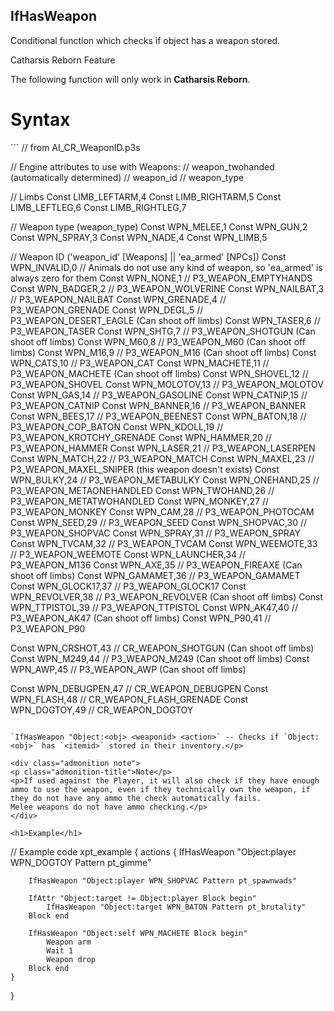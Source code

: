 ## IfHasWeapon

<p>Conditional function which checks if object has a weapon stored.</p>

<div class="admonition warning">
<p class="admonition-title">Catharsis Reborn Feature</p>
<p>The following function will only work in <b>Catharsis Reborn</b>.</p>
</div>

<h1>Syntax</h1>
```
// from AI_CR_WeaponID.p3s

// Engine attributes to use with Weapons:
// weapon_twohanded (automatically determined)
// weapon_id
// weapon_type

// Limbs
Const LIMB_LEFTARM,4
Const LIMB_RIGHTARM,5
Const LIMB_LEFTLEG,6
Const LIMB_RIGHTLEG,7

// Weapon type (weapon_type)
Const WPN_MELEE,1
Const WPN_GUN,2
Const WPN_SPRAY,3
Const WPN_NADE,4
Const WPN_LIMB,5

// Weapon ID ('weapon_id' [Weapons] || 'ea_armed' [NPCs])
Const WPN_INVALID,0		// Animals do not use any kind of weapon, so 'ea_armed' is always zero for them
Const WPN_NONE,1 		// P3_WEAPON_EMPTYHANDS
Const WPN_BADGER,2		// P3_WEAPON_WOLVERINE
Const WPN_NAILBAT,3		// P3_WEAPON_NAILBAT
Const WPN_GRENADE,4		// P3_WEAPON_GRENADE
Const WPN_DEGL,5		// P3_WEAPON_DESERT_EAGLE (Can shoot off limbs)
Const WPN_TASER,6		// P3_WEAPON_TASER
Const WPN_SHTG,7		// P3_WEAPON_SHOTGUN (Can shoot off limbs)
Const WPN_M60,8			// P3_WEAPON_M60 (Can shoot off limbs)
Const WPN_M16,9			// P3_WEAPON_M16 (Can shoot off limbs)
Const WPN_CATS,10		// P3_WEAPON_CAT
Const WPN_MACHETE,11	// P3_WEAPON_MACHETE (Can shoot off limbs)
Const WPN_SHOVEL,12		// P3_WEAPON_SHOVEL
Const WPN_MOLOTOV,13	// P3_WEAPON_MOLOTOV
Const WPN_GAS,14		// P3_WEAPON_GASOLINE
Const WPN_CATNIP,15		// P3_WEAPON_CATNIP
Const WPN_BANNER,16		// P3_WEAPON_BANNER
Const WPN_BEES,17		// P3_WEAPON_BEENEST
Const WPN_BATON,18		// P3_WEAPON_COP_BATON
Const WPN_KDOLL,19		// P3_WEAPON_KROTCHY_GRENADE
Const WPN_HAMMER,20		// P3_WEAPON_HAMMER
Const WPN_LASER,21		// P3_WEAPON_LASERPEN
Const WPN_MATCH,22		// P3_WEAPON_MATCH
Const WPN_MAXEL,23		// P3_WEAPON_MAXEL_SNIPER (this weapon doesn't exists)
Const WPN_BULKY,24		// P3_WEAPON_METABULKY
Const WPN_ONEHAND,25	// P3_WEAPON_METAONEHANDLED
Const WPN_TWOHAND,26	// P3_WEAPON_METATWOHANDLED
Const WPN_MONKEY,27		// P3_WEAPON_MONKEY
Const WPN_CAM,28		// P3_WEAPON_PHOTOCAM
Const WPN_SEED,29		// P3_WEAPON_SEED
Const WPN_SHOPVAC,30	// P3_WEAPON_SHOPVAC
Const WPN_SPRAY,31		// P3_WEAPON_SPRAY
Const WPN_TVCAM,32		// P3_WEAPON_TVCAM
Const WPN_WEEMOTE,33	// P3_WEAPON_WEEMOTE
Const WPN_LAUNCHER,34	// P3_WEAPON_M136
Const WPN_AXE,35		// P3_WEAPON_FIREAXE (Can shoot off limbs)
Const WPN_GAMAMET,36	// P3_WEAPON_GAMAMET
Const WPN_GLOCK17,37	// P3_WEAPON_GLOCK17
Const WPN_REVOLVER,38	// P3_WEAPON_REVOLVER (Can shoot off limbs)
Const WPN_TTPISTOL,39	// P3_WEAPON_TTPISTOL
Const WPN_AK47,40		// P3_WEAPON_AK47 (Can shoot off limbs)
Const WPN_P90,41		// P3_WEAPON_P90

Const WPN_CRSHOT,43		// CR_WEAPON_SHOTGUN (Can shoot off limbs)
Const WPN_M249,44		// P3_WEAPON_M249 (Can shoot off limbs)
Const WPN_AWP,45		// P3_WEAPON_AWP (Can shoot off limbs)

Const WPN_DEBUGPEN,47	// CR_WEAPON_DEBUGPEN
Const WPN_FLASH,48		// CR_WEAPON_FLASH_GRENADE
Const WPN_DOGTOY,49		// CR_WEAPON_DOGTOY
```

`IfHasWeapon "Object:<obj> <weaponid> <action>` -- Checks if `Object:<obj>` has `<itemid>` stored in their inventory.</p>

<div class="admonition note">
<p class="admonition-title">Note</p>
<p>If used against the Player, it will also check if they have enough ammo to use the weapon, even if they technically own the weapon, if they do not have any ammo the check automatically fails.
Melee weapons do not have ammo checking.</p>
</div>

<h1>Example</h1>
```
// Example code
xpt_example
{
	actions
	{
		IfHasWeapon "Object:player WPN_DOGTOY Pattern pt_gimme"
		
		IfHasWeapon "Object:player WPN_SHOPVAC Pattern pt_spawnwads"
		
		IfAttr "Object:target != Object:player Block begin"
			IfHasWeapon "Object:target WPN_BATON Pattern pt_brutality"
		Block end
		
		IfHasWeapon "Object:self WPN_MACHETE Block begin"
			Weapon arm
			Wait 1
			Weapon drop
		Block end
	}
}
```